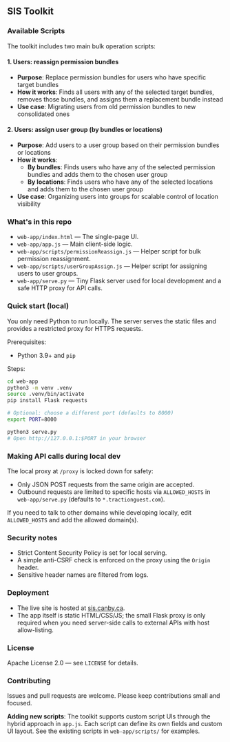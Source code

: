 ## SIS Toolkit


### Available Scripts

The toolkit includes two main bulk operation scripts:

#### 1. Users: reassign permission bundles
- **Purpose**: Replace permission bundles for users who have specific target bundles
- **How it works**: Finds all users with any of the selected target bundles, removes those bundles, and assigns them a replacement bundle instead
- **Use case**: Migrating users from old permission bundles to new consolidated ones

#### 2. Users: assign user group (by bundles or locations)
- **Purpose**: Add users to a user group based on their permission bundles or locations
- **How it works**: 
  - **By bundles**: Finds users who have any of the selected permission bundles and adds them to the chosen user group
  - **By locations**: Finds users who have any of the selected locations and adds them to the chosen user group
- **Use case**: Organizing users into groups for scalable control of location visibility

### What's in this repo

- `web-app/index.html` — The single-page UI.
- `web-app/app.js` — Main client-side logic.
- `web-app/scripts/permissionReassign.js` — Helper script for bulk permission reassignment.
- `web-app/scripts/userGroupAssign.js` — Helper script for assigning users to user groups.
- `web-app/serve.py` — Tiny Flask server used for local development and a safe HTTP proxy for API calls.

### Quick start (local)

You only need Python to run locally. The server serves the static files and provides a restricted proxy for HTTPS requests.

Prerequisites:

- Python 3.9+ and `pip`

Steps:

```bash
cd web-app
python3 -m venv .venv
source .venv/bin/activate
pip install Flask requests

# Optional: choose a different port (defaults to 8000)
export PORT=8000

python3 serve.py
# Open http://127.0.0.1:$PORT in your browser
```

### Making API calls during local dev

The local proxy at `/proxy` is locked down for safety:

- Only JSON POST requests from the same origin are accepted.
- Outbound requests are limited to specific hosts via `ALLOWED_HOSTS` in `web-app/serve.py` (defaults to `*.tractionguest.com`).

If you need to talk to other domains while developing locally, edit `ALLOWED_HOSTS` and add the allowed domain(s).

### Security notes

- Strict Content Security Policy is set for local serving.
- A simple anti-CSRF check is enforced on the proxy using the `Origin` header.
- Sensitive header names are filtered from logs.

### Deployment

- The live site is hosted at [sis.canby.ca](https://sis.canby.ca).
- The app itself is static HTML/CSS/JS; the small Flask proxy is only required when you need server-side calls to external APIs with host allow-listing.

### License

Apache License 2.0 — see `LICENSE` for details.

### Contributing

Issues and pull requests are welcome. Please keep contributions small and focused.

**Adding new scripts**: The toolkit supports custom script UIs through the hybrid approach in `app.js`. Each script can define its own fields and custom UI layout. See the existing scripts in `web-app/scripts/` for examples.


